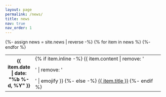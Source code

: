 ```yaml
---
layout: page
permalink: /news/
title: news
nav: true
nav_order: 1
---
```

          
<div class="news">
    <table class="table table-sm table-borderless">
    {%- assign news = site.news | reverse -%}
    {% for item in news %} 
    <tr>
        <th scope="row" style="width: 9%;">{{ item.date | date: "%b %-d, %Y" }}</th>
        <td>
            {% if item.inline -%} 
            {{ item.content | remove: '<p>' | remove: '</p>' | emojify }}
            {%- else -%} 
            <a class="news-title" href="{{ item.url | relative_url }}">{{ item.title }}</a>
            {%- endif %} 
        </td>
    </tr>
    {%- endfor %} 
    </table>
</div>


